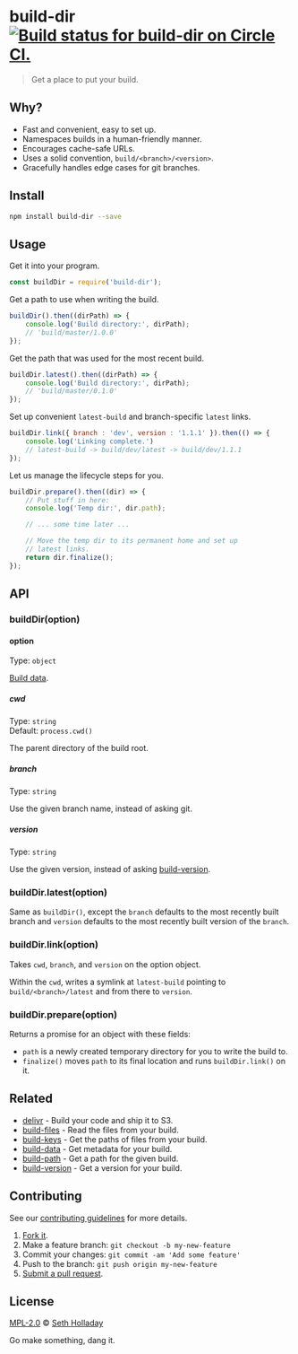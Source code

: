 # build-dir [![Build status for build-dir on Circle CI.](https://img.shields.io/circleci/project/sholladay/build-dir/master.svg "Circle Build Status")](https://circleci.com/gh/sholladay/build-dir "Build Dir Builds")

> Get a place to put your build.

## Why?

 - Fast and convenient, easy to set up.
 - Namespaces builds in a human-friendly manner.
 - Encourages cache-safe URLs.
 - Uses a solid convention, `build/<branch>/<version>`.
 - Gracefully handles edge cases for git branches.

## Install

```sh
npm install build-dir --save
```

## Usage

Get it into your program.

```js
const buildDir = require('build-dir');
```

Get a path to use when writing the build.

```js
buildDir().then((dirPath) => {
    console.log('Build directory:', dirPath);
    // 'build/master/1.0.0'
});
```

Get the path that was used for the most recent build.

```js
buildDir.latest().then((dirPath) => {
    console.log('Build directory:', dirPath);
    // 'build/master/0.1.0'
});
```

Set up convenient `latest-build` and branch-specific `latest` links.

```js
buildDir.link({ branch : 'dev', version : '1.1.1' }).then(() => {
    console.log('Linking complete.')
    // latest-build -> build/dev/latest -> build/dev/1.1.1
});
```

Let us manage the lifecycle steps for you.

```js
buildDir.prepare().then((dir) => {
    // Put stuff in here:
    console.log('Temp dir:', dir.path);

    // ... some time later ...

    // Move the temp dir to its permanent home and set up
    // latest links.
    return dir.finalize();
});
```

## API

### buildDir(option)

#### option

Type: `object`

[Build data](https://github.com/sholladay/build-data).

##### cwd

Type: `string`<br>
Default: `process.cwd()`

The parent directory of the build root.

##### branch

Type: `string`

Use the given branch name, instead of asking git.

##### version

Type: `string`

Use the given version, instead of asking [build-version](https://github.com/sholladay/build-version).

### buildDir.latest(option)

Same as `buildDir()`, except the `branch` defaults to the most recently built branch and `version` defaults to the most recently built version of the `branch`.

### buildDir.link(option)

Takes `cwd`, `branch`, and `version` on the option object.

Within the `cwd`, writes a symlink at `latest-build` pointing to `build/<branch>/latest` and from there to `version`.

### buildDir.prepare(option)

Returns a promise for an object with these fields:

 - `path` is a newly created temporary directory for you to write the build to.
 - `finalize()` moves `path` to its final location and runs `buildDir.link()` on it.

## Related

 - [delivr](https://github.com/sholladay/delivr) - Build your code and ship it to S3.
 - [build-files](https://github.com/sholladay/build-files) - Read the files from your build.
 - [build-keys](https://github.com/sholladay/build-keys) - Get the paths of files from your build.
 - [build-data](https://github.com/sholladay/build-data) - Get metadata for your build.
 - [build-path](https://github.com/sholladay/build-path) - Get a path for the given build.
 - [build-version](https://github.com/sholladay/build-version) - Get a version for your build.

## Contributing

See our [contributing guidelines](https://github.com/sholladay/build-dir/blob/master/CONTRIBUTING.md "The guidelines for participating in this project.") for more details.

1. [Fork it](https://github.com/sholladay/build-dir/fork).
2. Make a feature branch: `git checkout -b my-new-feature`
3. Commit your changes: `git commit -am 'Add some feature'`
4. Push to the branch: `git push origin my-new-feature`
5. [Submit a pull request](https://github.com/sholladay/build-dir/compare "Submit code to this project for review.").

## License

[MPL-2.0](https://github.com/sholladay/build-dir/blob/master/LICENSE "The license for build-dir.") © [Seth Holladay](http://seth-holladay.com "Author of build-dir.")

Go make something, dang it.
